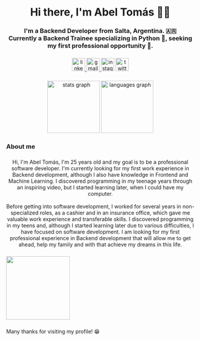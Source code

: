 <h1 align="center">Hi there, I'm Abel Tomás 👋😊</h1>

###

<h3 align="center">I'm a Backend Developer from Salta, Argentina. 🇦🇷<br>Currently a Backend Trainee specializing in Python 🐍, seeking my first professional opportunity 🙋.</h3>

###

<div align="center">
  <a href="https://www.linkedin.com/in/abel-tomas-romero/" target="_blank">
    <img src="https://img.shields.io/static/v1?message=LinkedIn&logo=linkedin&label=&color=0077B5&logoColor=white&labelColor=&style=for-the-badge" height="35" alt="linkedin logo"  />
  </a>
  <a href="abeltomasr98@gmail.com" target="_blank">
    <img src="https://img.shields.io/static/v1?message=Gmail&logo=gmail&label=&color=D14836&logoColor=white&labelColor=&style=for-the-badge" height="35" alt="gmail logo"  />
  </a>
  <img src="https://img.shields.io/static/v1?message=Instagram&logo=instagram&label=&color=E4405F&logoColor=white&labelColor=&style=for-the-badge" height="35" alt="instagram logo"  />
  <img src="https://img.shields.io/static/v1?message=Twitter&logo=twitter&label=&color=1DA1F2&logoColor=white&labelColor=&style=for-the-badge" height="35" alt="twitter logo"  />
</div>

###

<div align="center">
  <img src="https://github-readme-stats.vercel.app/api?username=Tomu98&hide_title=false&hide_rank=false&show_icons=true&include_all_commits=true&count_private=true&disable_animations=false&theme=onedark&locale=en&hide_border=true&order=1&custom_title=My%20stats%20hehe" height="140" alt="stats graph"  />
  <img src="https://github-readme-stats.vercel.app/api/top-langs?username=Tomu98&locale=en&hide_title=false&layout=compact&card_width=320&langs_count=3&theme=onedark&hide_border=true&order=2&custom_title=Languages%20I%20usually%20use" height="140" alt="languages graph"  />
</div>

###

<h3 align="left">About me</h3>

###

<p align="center">Hi, I'm Abel Tomás, I'm 25 years old and my goal is to be a professional software developer. I'm currently looking for my first work experience in Backend development, although I also have knowledge in Frontend and Machine Learning. I discovered programming in my teenage years through an inspiring video, but I started learning later, when I could have my computer.<br><br>Before getting into software development, I worked for several years in non-specialized roles, as a cashier and in an insurance office, which gave me valuable work experience and transferable skills. I discovered programming in my teens and, although I started learning later due to various difficulties, I have focused on software development. I am looking for my first professional experience in Backend development that will allow me to get ahead, help my family and with that achieve my dreams in this life.</p>

###

<div align="left">
  <img height="170" src="https://i.pinimg.com/originals/da/30/17/da3017be8b91445fd97f9ee10cc1abdd.gif"  />
</div>

###

<p align="left">Many thanks for visiting my profile! 😁</p>

###

